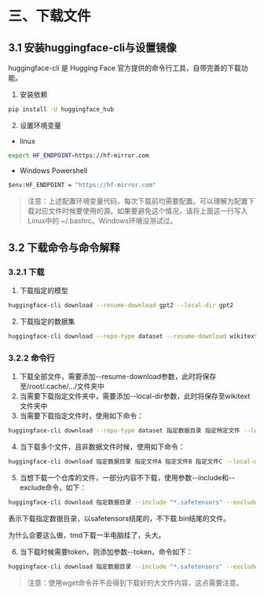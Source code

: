 # 三、下载文件

## 3.1 安装huggingface-cli与设置镜像

huggingface-cli 是 Hugging Face 官方提供的命令行工具，自带完善的下载功能。

1. 安装依赖

```sh
pip install -U huggingface_hub
```


2. 设置环境变量

- linux

```sh
export HF_ENDPOINT=https://hf-mirror.com
```

- Windows Powershell

```sh
$env:HF_ENDPOINT = "https://hf-mirror.com"
```

>注意：上述配置环境变量代码，每次下载前均需要配置。可以理解为配置下载对应文件时候要使用的源。如果要避免这个情况，请将上面这一行写入Linux中的 ~/.bashrc。Windows环境没测试过。

## 3.2 下载命令与命令解释

### 3.2.1 下载

1. 下载指定的模型

```sh
huggingface-cli download --resume-download gpt2 --local-dir gpt2
```

2. 下载指定的数据集

```sh
huggingface-cli download --repo-type dataset --resume-download wikitext --local-dir wikitext
```

### 3.2.2 命令行

1. 下载全部文件，需要添加--resume-download参数，此时将保存至/root/.cache/.../文件夹中
2. 当需要下载指定文件夹中，需要添加--local-dir参数，此时将保存至wikitext文件夹中
3. 当需要下载指定文件时，使用如下命令：

```sh
huggingface-cli download --repo-type dataset 指定数据目录 指定特定文件 --local-dir wikitext
```

4. 当下载多个文件，且非数据文件时候，使用如下命令：

```sh
huggingface-cli download 指定数据目录 指定文件A 指定文件B 指定文件C --local-dir wikitext
```

5. 当想下载一个仓库的文件，一部分内容不下载，使用参数--include和--exclude命令，如下：

```sh
huggingface-cli download 指定数据目录 --include "*.safetensors" --exclude "*.bin"
```

表示下载指定数据目录，以safetensors结尾的，不下载.bin结尾的文件。

为什么会要这么做，tmd下载一半电脑挂了，头大。

6. 当下载时候需要token，则添加参数--token，命令如下：

```sh
huggingface-cli download 指定数据目录 --include "*.safetensors" --exclude "*.bin" --token hf_****
```

>注意：使用wget命令并不会得到下载好的大文件内容，这点需要注意。


